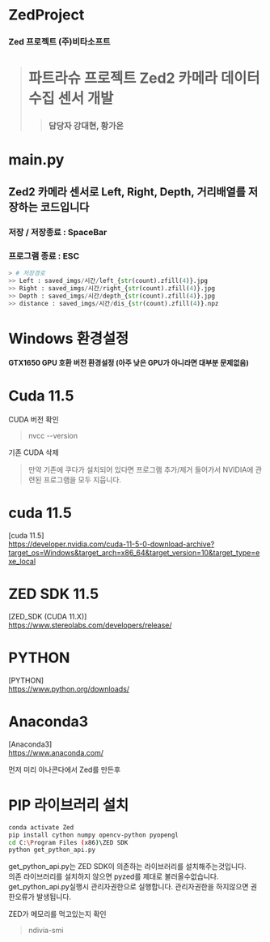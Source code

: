 # ZedProject
### Zed 프로젝트 (주)비타소프트

> # 파트라슈 프로젝트 Zed2 카메라 데이터수집 센서 개발
> > ### 담당자 강대현, 황가온

# main.py   
## Zed2 카메라 센서로 Left, Right, Depth, 거리배열를 저장하는 코드입니다   
### 저장 / 저장종료 : SpaceBar
### 프로그램 종료 : ESC   
```python
> # 저장경로
>> Left : saved_imgs/시간/left_{str(count).zfill(4)}.jpg   
>> Right : saved_imgs/시간/right_{str(count).zfill(4)}.jpg   
>> Depth : saved_imgs/시간/depth_{str(count).zfill(4)}.jpg   
>> distance : saved_imgs/시간/dis_{str(count).zfill(4)}.npz   
```


# Windows 환경설정   
#### GTX1650 GPU 호환 버전 환경설정 (아주 낮은 GPU가 아니라면 대부분 문제없음)

# Cuda 11.5

CUDA 버전 확인 
> nvcc --version

기존 CUDA 삭제
> 만약 기존에 쿠다가 설치되어 있다면 프로그램 추가/제거 들어가서 NVIDIA에 관련된 프로그램을 모두 지웁니다.

# cuda 11.5
[cuda 11.5]   
https://developer.nvidia.com/cuda-11-5-0-download-archive?target_os=Windows&target_arch=x86_64&target_version=10&target_type=exe_local

# ZED SDK 11.5
[ZED_SDK (CUDA 11.X)]   
https://www.stereolabs.com/developers/release/


# PYTHON
[PYTHON]    
https://www.python.org/downloads/

# Anaconda3
[Anaconda3]   
https://www.anaconda.com/

먼저 미리 아나콘다에서 Zed를 만든후

# PIP 라이브러리 설치
```Bash
conda activate Zed   
pip install cython numpy opencv-python pyopengl   
cd C:\Program Files (x86)\ZED SDK   
python get_python_api.py   
```
get_python_api.py는 ZED SDK이 의존하는 라이브러리를 설치해주는것입니다.   
의존 라이브러리를 설치하지 않으면 pyzed를 제대로 불러올수없습니다.   
get_python_api.py실행시 관리자권한으로 실행합니다.
관리자권한을 하지않으면 권한오류가 발생됩니다.


ZED가 메모리를 먹고있는지 확인
> ndivia-smi

